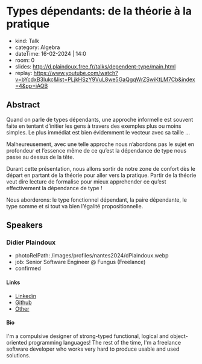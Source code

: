 # Types dépendants: de la théorie à la pratique

- kind: Talk
- category: Algebra
- dateTime: 16-02-2024 | 14:0
- room: 0
- slides: http://d.plaindoux.free.fr/talks/dependent-type/main.html
- replay: https://www.youtube.com/watch?v=bYcdxB3Iukc&list=PLjkHSzY9VuL8we5GaQgqWrZSwiKtLM7Cb&index=4&pp=iAQB

## Abstract

Quand on parle de types dépendants, une approche informelle est souvent faite en tentant d’initier les gens à travers des exemples plus ou moins simples. Le plus immédiat est bien évidemment le vecteur avec sa taille …

Malheureusement, avec une telle approche nous n’abordons pas le sujet en profondeur et l’essence même de ce qu’est la dépendance de type nous passe au dessus de la tête.

Durant cette présentation, nous allons sortir de notre zone de confort dès le départ en partant de la théorie pour aller vers la pratique. Partir de la théorie veut dire lecture de formalise pour mieux apprehender ce qu’est effectivement la dépendance de type !

Nous aborderons: le type fonctionnel dépendant, la paire dépendante, le type somme et si tout va bien l’égalité propositionnelle.

## Speakers

### Didier Plaindoux

- photoRelPath: /images/profiles/nantes2024/dPlaindoux.webp
- job: Senior Software Engineer @ Fungus (Freelance)
- confirmed

#### Links

- [Linkedin](https://www.linkedin.com/in/didier-plaindoux-912b3517)
- [Github](https://github.com/d-plaindoux)
- [Other](http://d.plaindoux.free.fr)

#### Bio

I'm a compulsive designer of strong-typed functional, logical and object-oriented programming languages! The rest of the time, I'm a freelance software developer who works very hard to produce usable and used solutions.
